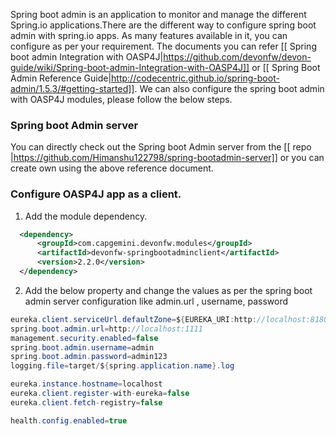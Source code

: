 Spring boot admin is an application to monitor and manage the different Spring.io applications.There are the different way to configure spring boot admin with spring.io apps. As many features available in it, you can configure as per your requirement. The documents you can refer [[ Spring boot admin Integration with OASP4J|https://github.com/devonfw/devon-guide/wiki/Spring-boot-admin-Integration-with-OASP4J]]  or  [[ Spring Boot Admin Reference Guide|http://codecentric.github.io/spring-boot-admin/1.5.3/#getting-started]].  We can also configure the spring boot admin with OASP4J modules, please follow the below steps. 

### Spring boot Admin server

You can directly check out the Spring boot Admin server from the [[ repo |https://github.com/Himanshu122798/spring-bootadmin-server]] or you can create own using the above reference document. 

###  Configure OASP4J app as a client. 
  
  1. Add the module dependency.  
  
```xml
  <dependency>
      <groupId>com.capgemini.devonfw.modules</groupId>
      <artifactId>devonfw-springbootadminclient</artifactId>
      <version>2.2.0</version>
  </dependency>
``` 
  2. Add the below property and change the values as per the spring boot admin server configuration like admin.url , username, password 

```java
eureka.client.serviceUrl.defaultZone=${EUREKA_URI:http://localhost:8180/eureka}
spring.boot.admin.url=http://localhost:1111
management.security.enabled=false
spring.boot.admin.username=admin
spring.boot.admin.password=admin123
logging.file=target/${spring.application.name}.log

eureka.instance.hostname=localhost
eureka.client.register-with-eureka=false
eureka.client.fetch-registry=false

health.config.enabled=true 
```

 

 